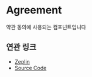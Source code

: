 # Agreement

약관 동의에 사용되는 컴포넌트입니다

## 연관 링크

- <a href="https://zpl.io/brErZJX" target="_blank">Zeplin</a>
- <a href="https://github.com/toss/tds-web/tree/master/src/react/components/Agreement" target="_blank">Source Code</a>
